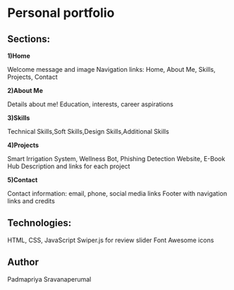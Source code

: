 #  Personal portfolio 

## Sections:

**1)Home**

Welcome message and image
Navigation links: Home, About Me, Skills, Projects, Contact

**2)About Me**

Details about me!
Education, interests, career aspirations

**3)Skills**

Technical Skills,Soft Skills,Design Skills,Additional Skills

**4)Projects**

Smart Irrigation System, Wellness Bot, Phishing Detection Website, E-Book Hub
Description and links for each project

**5)Contact**

Contact information: email, phone, social media links
Footer with navigation links and credits

## Technologies:

HTML, CSS, JavaScript
Swiper.js for review slider
Font Awesome icons

## Author

Padmapriya Sravanaperumal
